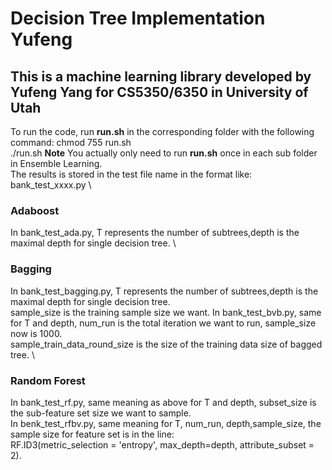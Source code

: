 # Decision Tree Implementation Yufeng
## This is a machine learning library developed by Yufeng Yang for CS5350/6350 in University of Utah
To run the code, run **run.sh** in the corresponding folder with the following command:
chmod 755 run.sh \
./run.sh
**Note**
You actually only need to run **run.sh** once in each sub folder in Ensemble Learning. \
The results is stored in the test file name in the format like: bank_test_xxxx.py \
### Adaboost
In bank_test_ada.py, T represents the number of subtrees,depth is the maximal depth for single decision tree. \
### Bagging
In bank_test_bagging.py, T represents the number of subtrees,depth is the maximal depth for single decision tree. \
sample_size is the training sample size we want.
In bank_test_bvb.py, same for T and depth, num_run is the total iteration we want to run, sample_size now is 1000. \
sample_train_data_round_size is the size of the training data size of bagged tree. \
### Random Forest
In bank_test_rf.py, same meaning as above for T and depth, subset_size is the sub-feature set size we want to sample. \
In benk_test_rfbv.py, same meaning for T, num_run, depth,sample_size, the sample size for feature set is in the line: \
RF.ID3(metric_selection = 'entropy', max_depth=depth, attribute_subset = 2).

